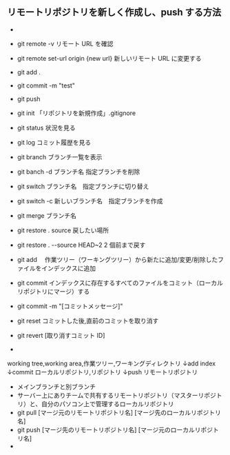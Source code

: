 ## リモートリポジトリを新しく作成し、push する方法

-
- git remote -v リモート URL を確認
- git remote set-url origin {new url} 新しいリモート URL に変更する
- git add .
- git commit -m "test"
- git push

- git init 「リポジトリを新規作成」.gitignore
- git status 状況を見る
- git log コミット履歴を見る
- git branch ブランチ一覧を表示
- git banch -d ブランチ名 指定ブランチを削除
- git switch ブランチ名　指定ブランチに切り替え
- git switch -c 新しいブランチ名　指定ブランチを作成
- git merge ブランチ名
- git restore . source 戻したい場所
- git restore . --source HEAD~2 2 個前まで戻す
- git add 　作業ツリー（ワーキングツリー）から新たに追加/変更/削除したファイルをインデックスに追加
- git commit インデックスに存在するすべてのファイルをコミット（ローカルリポジトリにマージ）する
- git commit -m "[コミットメッセージ]"
- git reset コミットした後,直前のコミットを取り消す
- git revert [取り消すコミット ID]
-

working tree,working area,作業ツリー,ワーキングディレクトリ
↓add
index
↓commit
ローカルリポジトリ,リポジトリ
↓push
リモートリポジトリ

- メインブランチと別ブランチ
- サーバー上にありチームで共有するリモートリポジトリ（マスターリポジトリ）と、自分のパソコン上で管理するローカルリポジトリ
- git pull [マージ元のリモートリポジトリ名] [マージ先のローカルリポジトリ名]
- git push [マージ先のリモートリポジトリ名] [マージ元のローカルリポジトリ名]
-
